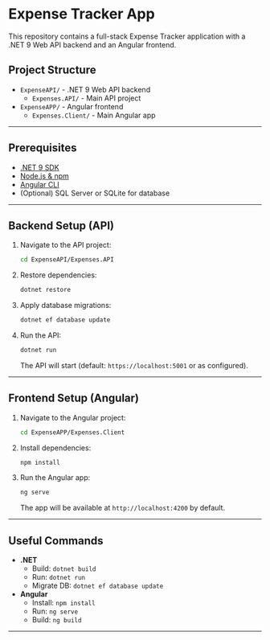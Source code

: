 # Expense Tracker App

This repository contains a full-stack Expense Tracker application with a .NET 9 Web API backend and an Angular frontend.

## Project Structure

- `ExpenseAPI/` - .NET 9 Web API backend
  - `Expenses.API/` - Main API project
- `ExpenseAPP/` - Angular frontend
  - `Expenses.Client/` - Main Angular app

---

## Prerequisites

- [.NET 9 SDK](https://dotnet.microsoft.com/download)
- [Node.js & npm](https://nodejs.org/)
- [Angular CLI](https://angular.io/cli)
- (Optional) SQL Server or SQLite for database

---

## Backend Setup (API)

1. Navigate to the API project:
   ```sh
   cd ExpenseAPI/Expenses.API
   ```
2. Restore dependencies:
   ```sh
   dotnet restore
   ```
3. Apply database migrations:
   ```sh
   dotnet ef database update
   ```
4. Run the API:
   ```sh
   dotnet run
   ```
   The API will start (default: `https://localhost:5001` or as configured).

---

## Frontend Setup (Angular)

1. Navigate to the Angular project:
   ```sh
   cd ExpenseAPP/Expenses.Client
   ```
2. Install dependencies:
   ```sh
   npm install
   ```
3. Run the Angular app:
   ```sh
   ng serve
   ```
   The app will be available at `http://localhost:4200` by default.

---

## Useful Commands

- **.NET**
  - Build: `dotnet build`
  - Run: `dotnet run`
  - Migrate DB: `dotnet ef database update`
- **Angular**
  - Install: `npm install`
  - Run: `ng serve`
  - Build: `ng build`

---


